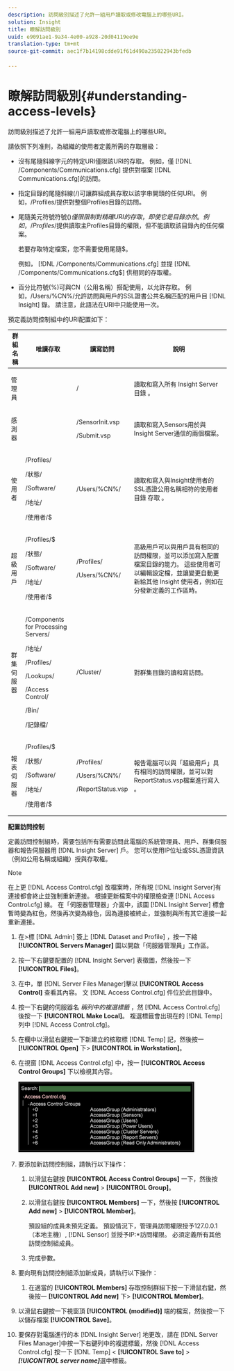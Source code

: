 ```yaml
---
description: 訪問級別描述了允許一組用戶讀取或修改電腦上的哪些URI。
solution: Insight
title: 瞭解訪問級別
uuid: e9091ae1-9a34-4e00-a928-20d04119ee9e
translation-type: tm+mt
source-git-commit: aec1f7b14198cdde91f61d490a235022943bfedb

---
```



# 瞭解訪問級別{#understanding-access-levels}

訪問級別描述了允許一組用戶讀取或修改電腦上的哪些URI。

請依照下列准則，為組織的使用者定義所需的存取層級：

* 沒有尾隨斜線字元的特定URI僅限該URI的存取。 例如，僅 [!DNL /Components/Communications.cfg] 提供對檔案 [!DNL Communications.cfg]的訪問。

* 指定目錄的尾隨斜線(/)可讓群組成員存取以該字串開頭的任何URI。 例如，/Profiles/提供對整個Profiles目錄的訪問。
* 尾隨美元符號符號($)僅限限制對精確URI的存取，即使它是目錄亦然。 例如，/Profiles/$提供讀取主Profiles目錄的權限，但不能讀取該目錄內的任何檔案。

   若要存取特定檔案，您不需要使用尾隨$。

   例如， [!DNL /Components/Communications.cfg] 並提 [!DNL /Components/Communications.cfg$] 供相同的存取權。

* 百分比符號(%)可與CN（公用名稱）搭配使用，以允許存取。 例如，/Users/%CN%/允許訪問與用戶的SSL證書公共名稱匹配的用戶目 [!DNL Insight] 錄。 請注意，此語法在URI中只能使用一次。

預定義訪問控制組中的URI配置如下：

<table id="table_8E6FDD741BF24E2DAD96A2919FAE6C7F"> 
 <thead> 
  <tr> 
   <th colname="col1" class="entry"> 群組名稱 </th> 
   <th colname="col2" class="entry"> 唯讀存取 </th> 
   <th colname="col3" class="entry"> 讀寫訪問 </th> 
   <th colname="col4" class="entry"> 說明 </th> 
  </tr> 
 </thead>
 <tbody> 
  <tr> 
   <td colname="col1"> <p>管理員 </p> </td> 
   <td colname="col2"> </td> 
   <td colname="col3"> <p>/ </p> </td> 
   <td colname="col4"> <p>讀取和寫入所有 <span class="keyword"> Insight Server目錄</span> 。 </p> </td> 
  </tr> 
  <tr> 
   <td colname="col1"> <p>感測器 </p> </td> 
   <td colname="col2"> </td> 
   <td colname="col3"> <p>/SensorInit.vsp </p> <p>/Submit.vsp </p> </td> 
   <td colname="col4"> <p>讀取和寫入Sensors用於與 <span class="wintitle"> Insight Server通信的兩個檔案</span><span class="keyword"></span>。 </p> </td> 
  </tr> 
  <tr> 
   <td colname="col1"> <p>使用者 </p> </td> 
   <td colname="col2"> <p>/Profiles/ </p> <p>/狀態/ </p> <p>/Software/ </p> <p>/地址/ </p> <p>/使用者/$ </p> </td> 
   <td colname="col3"> /Users/%CN%/ </td> 
   <td colname="col4"> <p>讀取和寫入與Insight使用者的SSL憑證公用名稱相符的使用者目錄 <span class="keyword"> 存取</span> 。 </p> </td> 
  </tr> 
  <tr> 
   <td colname="col1"> <p>超級用戶 </p> </td> 
   <td colname="col2"> <p>/Profiles/$ </p> <p>/狀態/ </p> <p>/Software/ </p> <p>/地址/ </p> <p>/使用者/$ </p> </td> 
   <td colname="col3"> <p>/Profiles/ </p> <p>/Users/%CN%/ </p> </td> 
   <td colname="col4"> <p>高級用戶可以與用戶具有相同的訪問權限，並可以添加寫入配置檔案目錄的能力。 這些使用者可以編輯設定檔，並讓變更自動更新給其他 <span class="keyword"> Insight</span> 使用者，例如在分發新定義的工作區時。 </p> </td> 
  </tr> 
  <tr> 
   <td colname="col1"> <p>群集伺服器 </p> </td> 
   <td colname="col2"> <p>/Components for Processing Servers/ </p> <p>/地址/ </p> <p>/Profiles/ </p> <p>/Lookups/ </p> <p>/Access Control/ </p> <p>/Bin/ </p> <p>/記錄檔/ </p> </td> 
   <td colname="col3"> <p>/Cluster/ </p> </td> 
   <td colname="col4"> <p>對群集目錄的讀和寫訪問。 </p> </td> 
  </tr> 
  <tr> 
   <td colname="col1"> <p>報表伺服器 </p> </td> 
   <td colname="col2"> <p>/Profiles/$ </p> <p>/狀態/ </p> <p>/Software/ </p> <p>/地址/ </p> <p>/使用者/$ </p> </td> 
   <td colname="col3"> <p>/Profiles/ </p> <p>/Users/%CN%/ </p> <p>/ReportStatus.vsp </p> </td> 
   <td colname="col4"> <p>報告電腦可以與「超級用戶」具有相同的訪問權限，並可以對 <span class="filepath"> ReportStatus.vsp檔案進行寫入</span> 。 </p> </td> 
  </tr> 
 </tbody> 
</table>

**配置訪問控制**

定義訪問控制組時，需要包括所有需要訪問此電腦的系統管理員、用戶、群集伺服器和報告伺服器用 [!DNL Insight Server] 戶。 您可以使用IP位址或SSL憑證資訊（例如公用名稱或組織）授與存取權。

>[!NOTE]
>
>在上更 [!DNL Access Control.cfg] 改檔案時，所有現 [!DNL Insight Server]有連接都會終止並強制重新連接。 根據更新檔案中的權限檢查連 [!DNL Access Control.cfg] 線。 在「伺服器管理器」介面中，該圖 [!DNL Insight Server] 標會暫時變為紅色，然後再次變為綠色，因為連接被終止，並強制與所有其它連接一起重新連接。

1. 在>標 [!DNL Admin] 簽上 [!DNL Dataset and Profile] ，按一下縮 **[!UICONTROL Servers Manager]** 圖以開啟「伺服器管理員」工作區。

1. 按一下右鍵要配置的 [!DNL Insight Server] 表徵圖，然後按一下 **[!UICONTROL Files]**。

1. 在中，單 [!DNL Server Files Manager]擊以 **[!UICONTROL Access Control]** 查看其內容。 文 [!DNL Access Control.cfg] 件位於此目錄中。

1. 按一下右鍵的伺服器名 *稱列中的複選標籤* ，然 [!DNL Access Control.cfg] 後按一下 **[!UICONTROL Make Local]**。 複選標籤會出現在的 [!DNL Temp] 列中 [!DNL Access Control.cfg]。

1. 在欄中以滑鼠右鍵按一下新建立的核取標 [!DNL Temp] 記，然後按一 **[!UICONTROL Open]** 下> **[!UICONTROL in Workstation]**。

1. 在視窗 [!DNL Access Control.cfg] 中，按一 **[!UICONTROL Access Control Groups]** 下以檢視其內容。

   ![](assets/access_ctrl_cfg.png)

1. 要添加新訪問控制組，請執行以下操作：

   1. 以滑鼠右鍵按 **[!UICONTROL Access Control Groups]** 一下，然後按 **[!UICONTROL Add new]** > **[!UICONTROL Group]**。

   1. 以滑鼠右鍵按 **[!UICONTROL Members]** 一下，然後按 **[!UICONTROL Add new]** > **[!UICONTROL Member]**。

      預設組的成員未預先定義。 預設情況下，管理員訪問權限授予127.0.0.1（本地主機）, [!DNL Sensor] 並授予IP:*訪問權限。 必須定義所有其他訪問控制組成員。

   1. 完成參數。

1. 要向現有訪問控制組添加新成員，請執行以下操作：

   1. 在適當的 **[!UICONTROL Members]** 存取控制群組下按一下滑鼠右鍵，然後按一 **[!UICONTROL Add new]** 下> **[!UICONTROL Member]**。

1. 以滑鼠右鍵按一下視窗頂 **[!UICONTROL (modified)]** 端的檔案，然後按一下以儲存檔案 **[!UICONTROL Save]**。

1. 要保存對電腦進行的本 [!DNL Insight Server] 地更改，請在 [!DNL Server Files Manager]中按一下右鍵列中的複選標籤，然後 [!DNL Access Control.cfg] 按一下 [!DNL Temp] &lt; **[!UICONTROL Save to]** > ***[!UICONTROL server name]***&#x200B;選中標籤。

